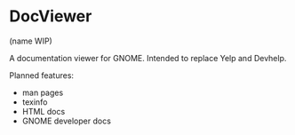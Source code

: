 # DocViewer

(name WIP)

A documentation viewer for GNOME. Intended to replace Yelp and Devhelp.

Planned features:

- man pages
- texinfo
- HTML docs
- GNOME developer docs
